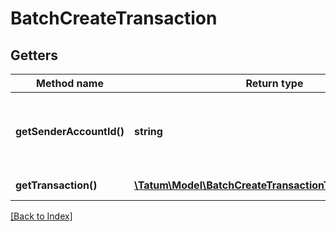 # BatchCreateTransaction

## Getters

Method name | Return type | Description | Notes
------------ | ------------- | ------------- | -------------
**getSenderAccountId()** | **string** | Internal sender account ID within Tatum platform |
**getTransaction()** | [**\Tatum\Model\BatchCreateTransactionTransactionInner[]**](BatchCreateTransactionTransactionInner.md) | Array of block seals. | [optional]

[[Back to Index]](../index.md)
